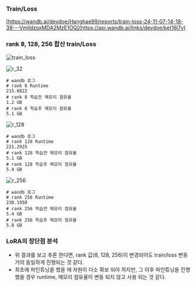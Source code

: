 
### Train/Loss
[https://wandb.ai/devdoe/Hanghae99/reports/train-loss-24-11-07-14-18-38---VmlldzoxMDA2MzE1OQ](https://api.wandb.ai/links/devdoe/ket16l7v)

### rank 8, 128, 256 합산 train/Loss
![train_loss](https://github.com/user-attachments/assets/d422bd1c-fd8d-43db-a533-9ddee8a4631d)



![r_32](https://github.com/user-attachments/assets/d1118d94-a7cd-4df7-94ec-4e322137fef5)

```
# wandb 로그
# rank 8 Runtime
215.6822
# rank 8 학습전 메모리 점유율
1.2 GB
# rank 8 학습후 메모리 점유율
5.1 GB
```


![r_128](https://github.com/user-attachments/assets/704ee6b1-7d70-4e1d-bb82-ec1f5ba3abe1)
```
# wandb 로그
# rank 128 Runtime
221.2925
# rank 128 학습전 메모리 점유율
5.1 GB
# rank 128 학습후 메모리 점유율
5.4 GB
```


![r_256](https://github.com/user-attachments/assets/d5ff8501-837e-4a4a-b197-dbf21540e2e8)

```
# wandb 로그
# rank 256 Runtime
230.1958
# rank 256 학습전 메모리 점유율
5.4 GB
# rank 256 학습후 메모리 점유율
5.8 GB
```

### LoRA의 장단점 분석
- 위 결과를 보고 추론 한다면, rank 값(8, 128, 256)이 변경되어도 train/loss 변동 거의 동일하게 진행되는 것 같다.
- 최초에 파인튜닝을 했을 때 자원이 다소 확보 되야 하지만, 그 이후 파인튜닝을 진행했을 경우 runtime, 메모리 점유율이
  변동 되지 않고 사용 되는 것 같다.

